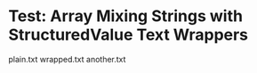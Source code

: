 # Test: Array Mixing Strings with StructuredValue Text Wrappers

plain.txt wrapped.txt another.txt

